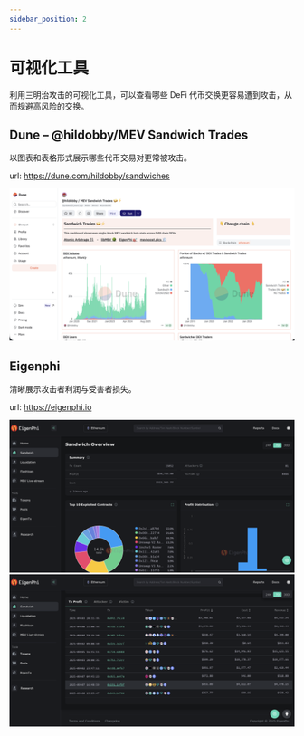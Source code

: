 ```yaml
---
sidebar_position: 2
---
```


# 可视化工具

利用三明治攻击的可视化工具，可以查看哪些 DeFi 代币交换更容易遭到攻击，从而规避高风险的交换。

## Dune – @hildobby/MEV Sandwich Trades

以图表和表格形式展示哪些代币交易对更常被攻击。

url: https://dune.com/hildobby/sandwiches

![dune-sand](./img/dune-sandwich.png)


## Eigenphi

清晰展示攻击者利润与受害者损失。

url: https://eigenphi.io

![eigenphi-top](./img/eigenphi-top.png)
![eigenphi-table](./img/eigenphi-table.png)
